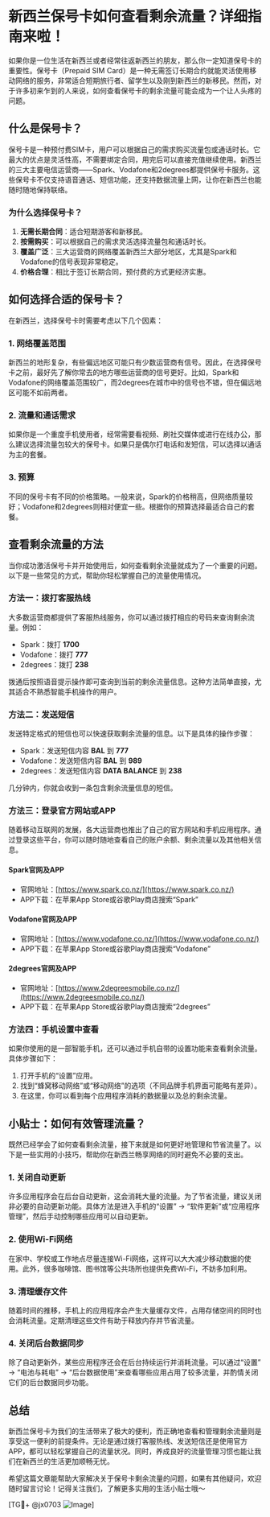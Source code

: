 # 新西兰保号卡如何查看剩余流量？详细指南来啦！

如果你是一位生活在新西兰或者经常往返新西兰的朋友，那么你一定知道保号卡的重要性。保号卡（Prepaid SIM Card）是一种无需签订长期合约就能灵活使用移动网络的服务，非常适合短期旅行者、留学生以及刚到新西兰的新移民。然而，对于许多初来乍到的人来说，如何查看保号卡的剩余流量可能会成为一个让人头疼的问题。

## 什么是保号卡？

保号卡是一种预付费SIM卡，用户可以根据自己的需求购买流量包或通话时长。它最大的优点是灵活性高，不需要绑定合同，用完后可以直接充值继续使用。新西兰的三大主要电信运营商——Spark、Vodafone和2degrees都提供保号卡服务。这些保号卡不仅支持语音通话、短信功能，还支持数据流量上网，让你在新西兰也能随时随地保持联络。

### 为什么选择保号卡？

1. **无需长期合同**：适合短期游客和新移民。
2. **按需购买**：可以根据自己的需求灵活选择流量包和通话时长。
3. **覆盖广泛**：三大运营商的网络覆盖新西兰大部分地区，尤其是Spark和Vodafone的信号表现非常稳定。
4. **价格合理**：相比于签订长期合同，预付费的方式更经济实惠。

## 如何选择合适的保号卡？

在新西兰，选择保号卡时需要考虑以下几个因素：

### 1. 网络覆盖范围

新西兰的地形复杂，有些偏远地区可能只有少数运营商有信号。因此，在选择保号卡之前，最好先了解你常去的地方哪些运营商的信号更好。比如，Spark和Vodafone的网络覆盖范围较广，而2degrees在城市中的信号也不错，但在偏远地区可能不如前两者。

### 2. 流量和通话需求

如果你是一个重度手机使用者，经常需要看视频、刷社交媒体或进行在线办公，那么建议选择流量包较大的保号卡。如果只是偶尔打电话和发短信，可以选择以通话为主的套餐。

### 3. 预算

不同的保号卡有不同的价格策略。一般来说，Spark的价格稍高，但网络质量较好；Vodafone和2degrees则相对便宜一些。根据你的预算选择最适合自己的套餐。

## 查看剩余流量的方法

当你成功激活保号卡并开始使用后，如何查看剩余流量就成为了一个重要的问题。以下是一些常见的方式，帮助你轻松掌握自己的流量使用情况。

### 方法一：拨打客服热线

大多数运营商都提供了客服热线服务，你可以通过拨打相应的号码来查询剩余流量。例如：

- Spark：拨打 **1700**
- Vodafone：拨打 **777**
- 2degrees：拨打 **238**

拨通后按照语音提示操作即可查询到当前的剩余流量信息。这种方法简单直接，尤其适合不熟悉智能手机操作的用户。

### 方法二：发送短信

发送特定格式的短信也可以快速获取剩余流量的信息。以下是具体的操作步骤：

- Spark：发送短信内容 **BAL** 到 **777**
- Vodafone：发送短信内容 **BAL** 到 **989**
- 2degrees：发送短信内容 **DATA BALANCE** 到 **238**

几分钟内，你就会收到一条包含剩余流量信息的短信。

### 方法三：登录官方网站或APP

随着移动互联网的发展，各大运营商也推出了自己的官方网站和手机应用程序。通过登录这些平台，你可以随时随地查看自己的账户余额、剩余流量以及其他相关信息。

#### Spark官网及APP

- 官网地址：[https://www.spark.co.nz/](https://www.spark.co.nz/)
- APP下载：在苹果App Store或谷歌Play商店搜索“Spark”

#### Vodafone官网及APP

- 官网地址：[https://www.vodafone.co.nz/](https://www.vodafone.co.nz/)
- APP下载：在苹果App Store或谷歌Play商店搜索“Vodafone”

#### 2degrees官网及APP

- 官网地址：[https://www.2degreesmobile.co.nz/](https://www.2degreesmobile.co.nz/)
- APP下载：在苹果App Store或谷歌Play商店搜索“2degrees”

### 方法四：手机设置中查看

如果你使用的是一部智能手机，还可以通过手机自带的设置功能来查看剩余流量。具体步骤如下：

1. 打开手机的“设置”应用。
2. 找到“蜂窝移动网络”或“移动网络”的选项（不同品牌手机界面可能略有差异）。
3. 在这里，你可以看到每个应用程序消耗的数据量以及总的剩余流量。

## 小贴士：如何有效管理流量？

既然已经学会了如何查看剩余流量，接下来就是如何更好地管理和节省流量了。以下是一些实用的小技巧，帮助你在新西兰畅享网络的同时避免不必要的支出。

### 1. 关闭自动更新

许多应用程序会在后台自动更新，这会消耗大量的流量。为了节省流量，建议关闭非必要的自动更新功能。具体方法是进入手机的“设置” -> “软件更新”或“应用程序管理”，然后手动控制哪些应用可以自动更新。

### 2. 使用Wi-Fi网络

在家中、学校或工作地点尽量连接Wi-Fi网络，这样可以大大减少移动数据的使用。此外，很多咖啡馆、图书馆等公共场所也提供免费Wi-Fi，不妨多加利用。

### 3. 清理缓存文件

随着时间的推移，手机上的应用程序会产生大量缓存文件，占用存储空间的同时也会消耗流量。定期清理这些文件有助于释放内存并节省流量。

### 4. 关闭后台数据同步

除了自动更新外，某些应用程序还会在后台持续运行并消耗流量。可以通过“设置” -> “电池与耗电” -> “后台数据使用”来查看哪些应用占用了较多流量，并酌情关闭它们的后台数据同步功能。

## 总结

新西兰保号卡为我们的生活带来了极大的便利，而正确地查看和管理剩余流量则是享受这一便利的前提条件。无论是通过拨打客服热线、发送短信还是使用官方APP，都可以轻松掌握自己的流量状况。同时，养成良好的流量管理习惯也能让我们在新西兰的生活更加顺畅无忧。

希望这篇文章能帮助大家解决关于保号卡剩余流量的问题，如果有其他疑问，欢迎随时留言讨论！记得关注我们，了解更多实用的生活小贴士哦～

[TG💪+ @jx0703 ![Image](https://github.com/user-attachments/assets/dbca1d08-cadb-493c-b0ec-ad6f7a83f270)]